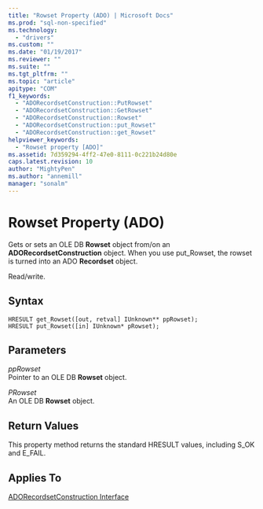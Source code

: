```yaml
---
title: "Rowset Property (ADO) | Microsoft Docs"
ms.prod: "sql-non-specified"
ms.technology:
  - "drivers"
ms.custom: ""
ms.date: "01/19/2017"
ms.reviewer: ""
ms.suite: ""
ms.tgt_pltfrm: ""
ms.topic: "article"
apitype: "COM"
f1_keywords: 
  - "ADORecordsetConstruction::PutRowset"
  - "ADORecordsetConstruction::GetRowset"
  - "ADORecordsetConstruction::Rowset"
  - "ADORecordsetConstruction::put_Rowset"
  - "ADORecordsetConstruction::get_Rowset"
helpviewer_keywords: 
  - "Rowset property [ADO]"
ms.assetid: 7d359294-4ff2-47e0-8111-0c221b24d80e
caps.latest.revision: 10
author: "MightyPen"
ms.author: "annemill"
manager: "sonalm"
---
```

# Rowset Property (ADO)
Gets or sets an OLE DB **Rowset** object from/on an **ADORecordsetConstruction** object. When you use put_Rowset, the rowset is turned into an ADO **Recordset** object.  
  
 Read/write.  
  
## Syntax  
  
```  
HRESULT get_Rowset([out, retval] IUnknown** ppRowset);  
HRESULT put_Rowset([in] IUnknown* pRowset);  
```  
  
## Parameters  
 *ppRowset*  
 Pointer to an OLE DB **Rowset** object.  
  
 *PRowset*  
 An OLE DB **Rowset** object.  
  
## Return Values  
 This property method returns the standard HRESULT values, including S_OK and E_FAIL.  
  
## Applies To  
 [ADORecordsetConstruction Interface](../../../ado/reference/ado-api/adorecordsetconstruction-interface.md)